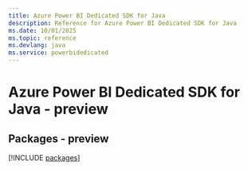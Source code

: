 ```yaml
---
title: Azure Power BI Dedicated SDK for Java
description: Reference for Azure Power BI Dedicated SDK for Java
ms.date: 10/01/2025
ms.topic: reference
ms.devlang: java
ms.service: powerbidedicated
---
```

# Azure Power BI Dedicated SDK for Java - preview
## Packages - preview
[!INCLUDE [packages](power-bi-dedicated-index.md)]
